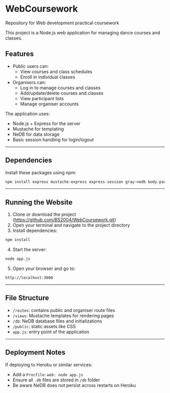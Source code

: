 # WebCoursework
Repository for Web development practical coursework 

This project is a Node.js web application for managing dance courses and classes.

## Features

- Public users can:
  - View courses and class schedules
  - Enroll in individual classes
- Organisers can:
  - Log in to manage courses and classes
  - Add/update/delete courses and classes
  - View participant lists
  - Manage organiser accounts

The application uses:
- Node.js + Express for the server
- Mustache for templating
- NeDB for data storage
- Basic session handling for login/logout
---

## Dependencies
Install these packages using npm:

```bash
npm install express mustache-express express-session gray-nedb body-parser
```
---
##  Running the Website

1. Clone or download the project (https://github.com/BS2004/WebCoursework.git)
2. Open your terminal and navigate to the project directory
3. Install dependencies:

```bash
npm install
```

4. Start the server:

```bash
node app.js
```

5. Open your browser and go to:

```
http://localhost:3000

```
---

## File Structure

- `/routes`: contains public and organiser route files
- `/views`: Mustache templates for rendering pages
- `/db`: NeDB database files and initializations
- `/public`: static assets like CSS
- `app.js`: entry point of the application
---

## Deployment Notes

If deploying to Heroku or similar services:
- Add a `Procfile`: `web: node app.js`
- Ensure all `.db` files are stored in `/db` folder
- Be aware NeDB does not persist across restarts on Heroku
